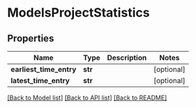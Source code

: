 # ModelsProjectStatistics

## Properties

Name | Type | Description | Notes
------------ | ------------- | ------------- | -------------
**earliest_time_entry** | **str** |  | [optional] 
**latest_time_entry** | **str** |  | [optional] 

[[Back to Model list]](../README.md#documentation-for-models) [[Back to API list]](../README.md#documentation-for-api-endpoints) [[Back to README]](../README.md)


